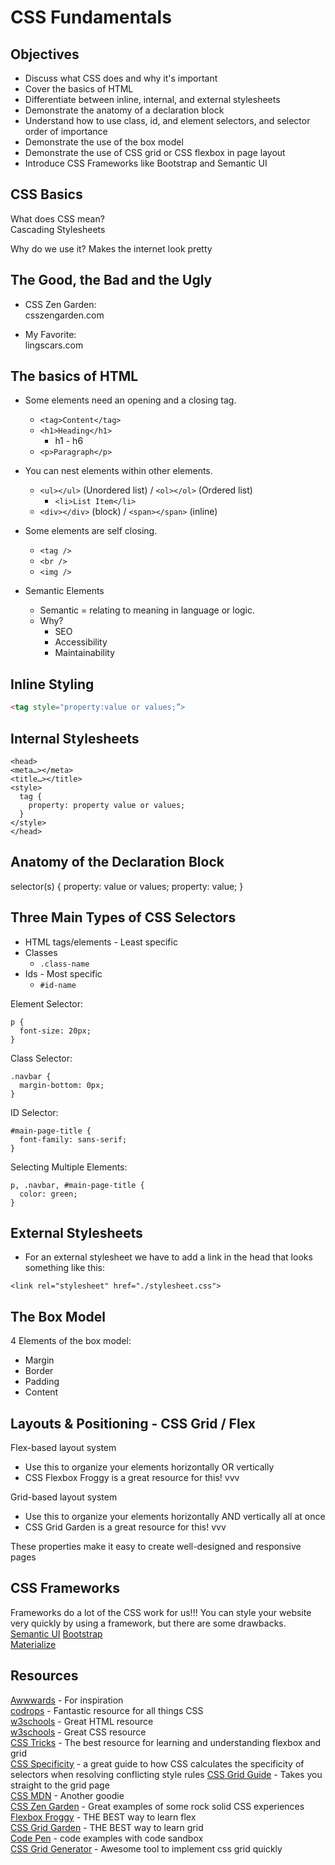# CSS Fundamentals

## Objectives

- Discuss what CSS does and why it's important
- Cover the basics of HTML
- Differentiate between inline, internal, and external stylesheets
- Demonstrate the anatomy of a declaration block
- Understand how to use class, id, and element selectors, and selector order of importance
- Demonstrate the use of the box model
- Demonstrate the use of CSS grid or CSS flexbox in page layout
- Introduce CSS Frameworks like Bootstrap and Semantic UI

## CSS Basics

What does CSS mean?  
Cascading Stylesheets

Why do we use it?
Makes the internet look pretty

## The Good, the Bad and the Ugly

- CSS Zen Garden:  
  csszengarden.com

- My Favorite:  
  lingscars.com

## The basics of HTML

- Some elements need an opening and a closing tag.
  - `<tag>Content</tag>`
  - `<h1>Heading</h1>`
    - h1 - h6
  - `<p>Paragraph</p>`
- You can nest elements within other elements.
  - `<ul></ul>` (Unordered list) / `<ol></ol>` (Ordered list)
    - `<li>List Item</li>`
  - `<div></div>` (block) / `<span></span>` (inline)
- Some elements are self closing.
  - `<tag />`
  - `<br />`
  - `<img />`

- Semantic Elements
  - Semantic = relating to meaning in language or logic.
  - Why?
    - SEO
    - Accessibility
    - Maintainability


## Inline Styling

```html
<tag style="property:value or values;”>
```

## Internal Stylesheets

```
<head>
<meta…></meta>
<title…></title>
<style>
  tag {
    property: property value or values;
  }
</style>
</head>
```

## Anatomy of the Declaration Block

selector(s) { <!--rule set-->
property: value or values; <!--declaration-->
property: value; <!--declaration-->
}

## Three Main Types of CSS Selectors

- HTML tags/elements - Least specific
- Classes
  - `.class-name`
- Ids - Most specific
  - `#id-name`

Element Selector:

```
p {
  font-size: 20px;
}
```

Class Selector:

```
.navbar {
  margin-bottom: 0px;
}
```

ID Selector:

```
#main-page-title {
  font-family: sans-serif;
}
```

Selecting Multiple Elements:

```
p, .navbar, #main-page-title {
  color: green;
}
```

## External Stylesheets

- For an external stylesheet we have to add a link in the head that looks something like this:

```
<link rel="stylesheet" href="./stylesheet.css">
```

## The Box Model

4 Elements of the box model:

- Margin
- Border
- Padding
- Content

## Layouts & Positioning - CSS Grid / Flex

Flex-based layout system

- Use this to organize your elements horizontally OR vertically
- CSS Flexbox Froggy is a great resource for this! vvv

Grid-based layout system

- Use this to organize your elements horizontally AND vertically all at once
- CSS Grid Garden is a great resource for this! vvv

These properties make it easy to create well-designed and responsive pages

## CSS Frameworks

Frameworks do a lot of the CSS work for us!!!
You can style your website very quickly by using a framework, but there are some drawbacks.  
[Semantic UI](https://semantic-ui.com/)
[Bootstrap](https://getbootstrap.com/)  
[Materialize](https://materializecss.com/)

## Resources

[Awwwards](https://www.awwwards.com/) - For inspiration  
[codrops](https://tympanus.net/codrops/css_reference/) - Fantastic resource for all things CSS  
[w3schools](https://www.w3schools.com/html/default.asp) - Great HTML resource  
[w3schools](https://www.w3schools.com/html/html_elements.asp) - Great CSS resource  
[CSS Tricks](https://css-tricks.com/) - The best resource for learning and understanding flexbox and grid  
[CSS Specificity](https://css-tricks.com/specifics-on-css-specificity/) - a great guide to how CSS calculates the specificity of selectors when resolving conflicting style rules
[CSS Grid Guide](https://css-tricks.com/snippets/css/complete-guide-grid/) - Takes you straight to the grid page  
[CSS MDN](https://developer.mozilla.org/en-US/docs/Web/CSS) - Another goodie  
[CSS Zen Garden](http://www.csszengarden.com/) - Great examples of some rock solid CSS experiences  
[Flexbox Froggy](https://flexboxfroggy.com/) - THE BEST way to learn flex  
[CSS Grid Garden](http://cssgridgarden.com/) - THE BEST way to learn grid  
[Code Pen](https://codepen.io/) - code examples with code sandbox  
[CSS Grid Generator](https://cssgrid-generator.netlify.app/) - Awesome tool to implement css grid quickly 
